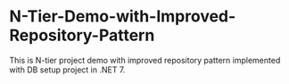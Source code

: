 # N-Tier-Demo-with-Improved-Repository-Pattern
This is N-tier project demo with improved repository pattern implemented with DB setup project in .NET 7.

